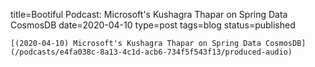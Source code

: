 
title=Bootiful Podcast: Microsoft's Kushagra Thapar on Spring Data CosmosDB
date=2020-04-10
type=post
tags=blog
status=published
~~~~~~
[(2020-04-10) Microsoft's Kushagra Thapar on Spring Data CosmosDB](/podcasts/e4fa038c-8a13-4c1d-acb6-734f5f543f13/produced-audio) 
            